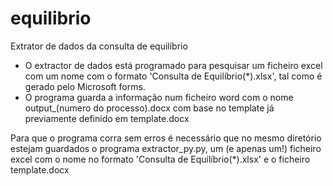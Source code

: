 # equilibrio
Extrator de dados da consulta de equilíbrio

- O extractor de dados está programado para pesquisar um ficheiro excel com um nome com o formato 'Consulta de Equilíbrio(*).xlsx', tal como é gerado pelo Microsoft forms.
- O programa guarda a informação num ficheiro word com o nome output_(numero do processo).docx com base no template já previamente definido em template.docx

Para que o programa corra sem erros é necessário que no mesmo diretório estejam guardados o programa extractor_py.py, um (e apenas um!) ficheiro excel com o nome no formato 'Consulta de Equilíbrio(*).xlsx' e o ficheiro template.docx
